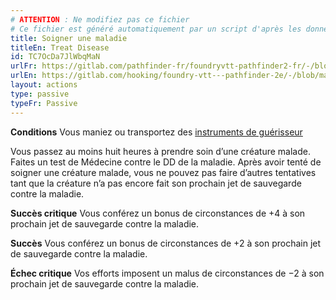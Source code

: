 ```yaml
---
# ATTENTION : Ne modifiez pas ce fichier
# Ce fichier est généré automatiquement par un script d'après les données du module Foundry VTT officiel et de sa traduction
title: Soigner une maladie
titleEn: Treat Disease
id: TC7OcDa7JlWbqMaN
urlFr: https://gitlab.com/pathfinder-fr/foundryvtt-pathfinder2-fr/-/blob/master/data/actions/TC7OcDa7JlWbqMaN.htm
urlEn: https://gitlab.com/hooking/foundry-vtt---pathfinder-2e/-/blob/master/packs/data/actions.db/treat-disease.json
layout: actions
type: passive
typeFr: Passive
---
```

**Conditions** Vous maniez ou transportez des [instruments de guérisseur](../équipements/outils-de-guérisseur.md)

Vous passez au moins huit heures à prendre soin d’une créature malade. Faites un test de Médecine contre le DD de la maladie. Après avoir tenté de soigner une créature malade, vous ne pouvez pas faire d’autres tentatives tant que la créature n’a pas encore fait son prochain jet de sauvegarde contre la maladie.

**Succès critique** Vous conférez un bonus de circonstances de +4 à son prochain jet de sauvegarde contre la maladie.

**Succès** Vous conférez un bonus de circonstances de +2 à son prochain jet de sauvegarde contre la maladie.

**Échec critique** Vos efforts imposent un malus de circonstances de −2 à son prochain jet de sauvegarde contre la maladie.
